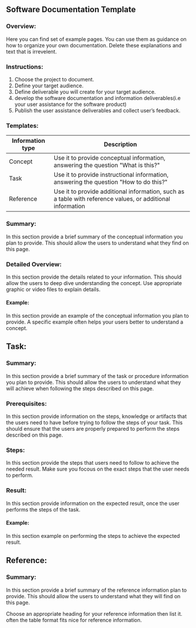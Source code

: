 ## Software Documentation Template
### Overview:
Here you can find set of example pages. You can use them as guidance on how to organize your own documentation. Delete these explanations and text that is irrevelent.
### Instructions:
1. Choose the project to document.
2. Define your target audience. 
3. Define deliverable you will create for your target audience.
4. develop the software documentation and information deliverables(i.e your user assistance for the software product)
5. Publish the user assistance deliverables and collect user’s feedback.
### Templates:
| Information type| Description |
----|----|
| Concept |Use it to provide conceptual information, answering the question "What is this?" |
| Task |Use it to provide instructional information, answering the question "How to do this?" |
|Reference|Use it to provide additional information, such as a table with reference values, or additional information |
### Summary:
In this section provide a brief summary of the conceptual information you plan to provide. This should allow the users to understand what they find on this page.
### Detailed Overview:
In this section provide the details related to your  information. This should allow the users to deep dive understanding the concept. Use appropriate graphic or video files to explain details.
#### Example:
In this section provide an example of the conceptual information you plan to provide. A specific example often helps your users better to understand a concept.
## Task:
### Summary:
In this section provide a brief summary of the task or procedure information you plan to provide. This should allow the users to understand what they will achieve when following the steps described on this page.

### Prerequisites:
In this section provide information on the steps, knowledge or artifacts that the users need to have before trying to follow the steps of your task. This should ensure that the users are properly prepared to perform the steps described on this page.
### Steps:
In this section provide the steps that users need to follow to achieve the needed result. Make sure you focous on the exact steps that the user needs to perform.
### Result:
In this section provide information on the expected result, once the user performs the steps of the task.
#### Example:
In this section example on performing the steps to achieve the expected result.
## Reference:
### Summary:
In this section provide a brief summary of the reference information plan to provide. This should allow the users to understand what they will find on this page.

  Choose an appropriate heading for your reference information then list it. often the table format fits nice for reference information.

